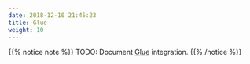 ```yaml
---
date: 2018-12-10 21:45:23
title: Glue
weight: 10
---
```


{{% notice note %}}
TODO: Document [Glue](https://docs.aws.amazon.com/step-functions/latest/dg/connectors-glue.html) integration.
{{% /notice %}}
